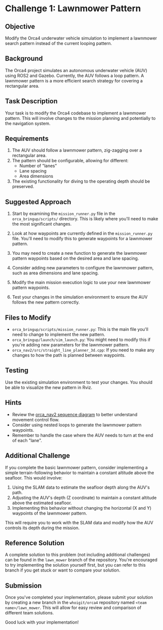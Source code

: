 # Challenge 1: Lawnmower Pattern

## Objective
Modify the Orca4 underwater vehicle simulation to implement a lawnmower search pattern instead of the current looping pattern.

## Background
The Orca4 project simulates an autonomous underwater vehicle (AUV) using ROS2 and Gazebo. Currently, the AUV follows a loop pattern. A lawnmower pattern is a more efficient search strategy for covering a rectangular area.

## Task Description
Your task is to modify the Orca4 codebase to implement a lawnmower pattern. This will involve changes to the mission planning and potentially to the navigation system.

## Requirements
1. The AUV should follow a lawnmower pattern, zig-zagging over a rectangular area.
2. The pattern should be configurable, allowing for different:
   - Number of "lanes"
   - Lane spacing
   - Area dimensions
4. The existing functionality for diving to the operating depth should be preserved.

## Suggested Approach
1. Start by examining the `mission_runner.py` file in the `orca_bringup/scripts/` directory. This is likely where you'll need to make the most significant changes.

2. Look at how waypoints are currently defined in the `mission_runner.py` file. You'll need to modify this to generate waypoints for a lawnmower pattern.

3. You may need to create a new function to generate the lawnmower pattern waypoints based on the desired area and lane spacing.

4. Consider adding new parameters to configure the lawnmower pattern, such as area dimensions and lane spacing.

5. Modify the main mission execution logic to use your new lawnmower pattern waypoints.

6. Test your changes in the simulation environment to ensure the AUV follows the new pattern correctly.

## Files to Modify
- `orca_bringup/scripts/mission_runner.py`: This is the main file you'll need to change to implement the new pattern.
- `orca_bringup/launch/sim_launch.py`: You might need to modify this if you're adding new parameters for the lawnmower pattern.
- `orca_nav2/src/straight_line_planner_3d.cpp`: If you need to make any changes to how the path is planned between waypoints.

## Testing
Use the existing simulation environment to test your changes. You should be able to visualize the new pattern in Rviz.

## Hints
- Review the [orca_nav2 sequence diagram](https://github.com/whoigit/orca4/tree/main/orca_nav2) to better understand movement control flow.
- Consider using nested loops to generate the lawnmower pattern waypoints.
- Remember to handle the case where the AUV needs to turn at the end of each "lane".

## Additional Challenge
If you complete the basic lawnmower pattern, consider implementing a simple terrain-following behavior to maintain a constant altitude above the seafloor. This would involve:

1. Using the SLAM data to estimate the seafloor depth along the AUV's path.
2. Adjusting the AUV's depth (Z coordinate) to maintain a constant altitude above the estimated seafloor.
3. Implementing this behavior without changing the horizontal (X and Y) waypoints of the lawnmower pattern.

This will require you to work with the SLAM data and modify how the AUV controls its depth during the mission.

## Reference Solution
A complete solution to this problem (not including additional challenges) can be found in the `lawn_mower` branch of the repository. You're encouraged to try implementing the solution yourself first, but you can refer to this branch if you get stuck or want to compare your solution.

## Submission
Once you've completed your implementation, please submit your solution by creating a new branch in the `whoigit/orca4` repository named `<team name>/lawn_mower`. This will allow for easy review and comparison of different team solutions.

Good luck with your implementation!